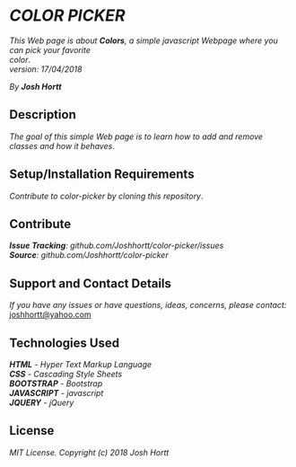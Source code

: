# _COLOR PICKER_

_This Web page is about **Colors**, a simple javascript Webpage where you can pick your favorite_<br/> _color_.<br/>
_version: 17/04/2018_<br/>

_By **Josh Hortt**_

## Description

_The goal of this simple Web page is to learn how to add and remove classes and how it behaves_.


## Setup/Installation Requirements

_Contribute to color-picker by cloning this repository_.

## Contribute

_**Issue Tracking**: github.com/Joshhortt/color-picker/issues_<br/>
_**Source**: github.com/Joshhortt/color-picker_

## Support and Contact Details

_If you have any issues or have questions, ideas, concerns, please contact:_ joshhortt@yahoo.com

## Technologies Used

_**HTML** - Hyper Text Markup Language_<br/>
_**CSS** - Cascading Style Sheets_<br/>
_**BOOTSTRAP** - Bootstrap_<br/>
_**JAVASCRIPT** - javascript_</br>
_**JQUERY** - jQuery_

## License

*MIT License. Copyright (c) 2018 Josh Hortt*
